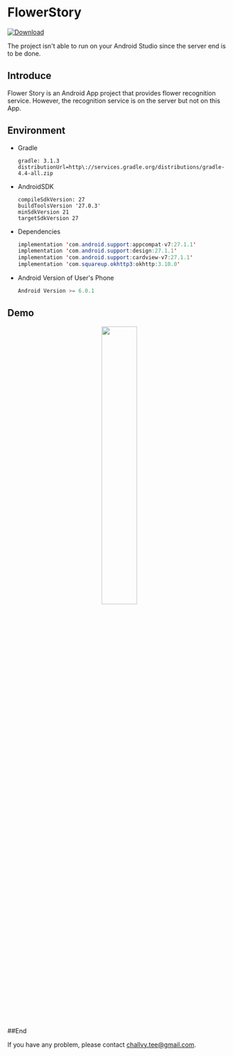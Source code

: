 # FlowerStory

[![Download](https://img.shields.io/badge/Download-v1.0.0-ff8080.svg) ](https://github.com/challvy/FlowerStory/raw/master/README_RES/FlowerStory.apk)

The project isn't able to run on your Android Studio since the server end is to be done.

## Introduce

Flower Story is an Android App project that provides flower recognition service. However, the recognition service is on the server but not on this App.

## Environment

- Gradle

  ```
  gradle: 3.1.3
  distributionUrl=http\://services.gradle.org/distributions/gradle-4.4-all.zip
  ```

- AndroidSDK

  ```
  compileSdkVersion: 27
  buildToolsVersion '27.0.3'
  minSdkVersion 21
  targetSdkVersion 27
  ```

- Dependencies

  ```java
  implementation 'com.android.support:appcompat-v7:27.1.1'
  implementation 'com.android.support:design:27.1.1'
  implementation 'com.android.support:cardview-v7:27.1.1'
  implementation 'com.squareup.okhttp3:okhttp:3.10.0'
  ```

- Android Version of User's Phone

  ```java
  Android Version >= 6.0.1
  ```

## Demo

<div align=center>

<img src="https://github.com/challvy/FlowerStory/raw/master/README_RES/FlowerStory.gif" width="40%"/> 

</div>

##End

If you have any problem, please contact challvy.tee@gmail.com.
